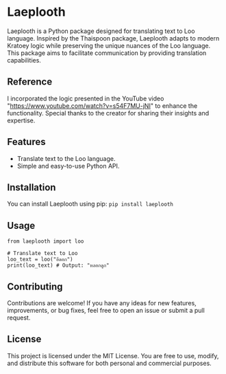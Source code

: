 # Laeplooth

Laeplooth is a Python package designed for translating text to Loo language. Inspired by the Thaispoon package, Laeplooth adapts to modern Kratoey logic while preserving the unique nuances of the Loo language. This package aims to facilitate communication by providing translation capabilities.

## Reference

I incorporated the logic presented in the YouTube video "https://www.youtube.com/watch?v=s54F7MU-jNI" to enhance the functionality. Special thanks to the creator for sharing their insights and expertise.

## Features

- Translate text to the Loo language.
- Simple and easy-to-use Python API.

## Installation

You can install Laeplooth using pip:
`pip install laeplooth`

## Usage

```
from laeplooth import loo

# Translate text to Loo
loo_text = loo("อีดอก")
print(loo_text) # Output: "หลอกดูก"
```

## Contributing

Contributions are welcome! If you have any ideas for new features, improvements, or bug fixes, feel free to open an issue or submit a pull request.

## License

This project is licensed under the MIT License. You are free to use, modify, and distribute this software for both personal and commercial purposes.
